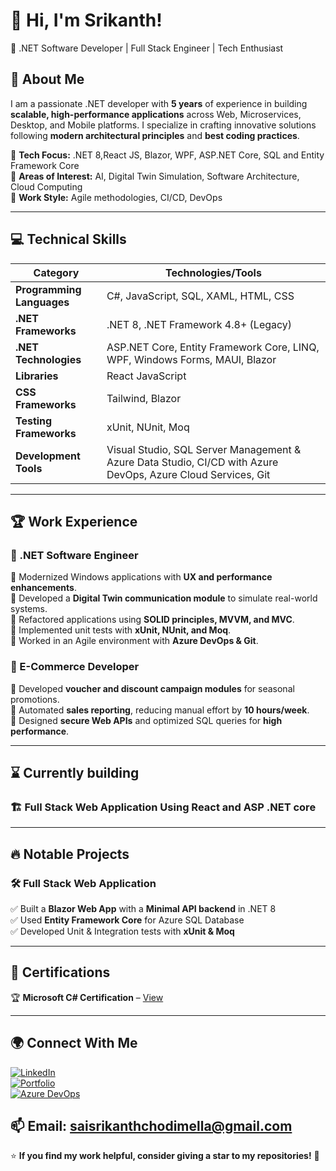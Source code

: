 # 👋 Hi, I'm Srikanth!  
🚀 .NET Software Developer | Full Stack Engineer | Tech Enthusiast  

## 🌟 About Me  
I am a passionate .NET developer with **5 years** of experience in building **scalable, high-performance applications** across Web, Microservices, Desktop, and Mobile platforms. I specialize in crafting innovative solutions following **modern architectural principles** and **best coding practices**.

🔹 **Tech Focus:** .NET 8,React JS, Blazor, WPF, ASP.NET Core, SQL and Entity Framework Core  
🔹 **Areas of Interest:** AI, Digital Twin Simulation, Software Architecture, Cloud Computing  
🔹 **Work Style:** Agile methodologies, CI/CD, DevOps  

---

## 💻 Technical Skills  

| Category               | Technologies/Tools                                                                 |
|------------------------|-----------------------------------------------------------------------------------|
| **Programming Languages** | C#, JavaScript, SQL, XAML, HTML, CSS                                             |
| **.NET Frameworks**      | .NET 8, .NET Framework 4.8+ (Legacy)                                             |
| **.NET Technologies**    | ASP.NET Core, Entity Framework Core, LINQ, WPF, Windows Forms, MAUI, Blazor      |
| **Libraries**            | React JavaScript                                                                  |
| **CSS Frameworks**       | Tailwind, Blazor                                                                  |
| **Testing Frameworks**   | xUnit, NUnit, Moq                                                                 |
| **Development Tools**    | Visual Studio, SQL Server Management & Azure Data Studio, CI/CD with Azure DevOps, Azure Cloud Services, Git |
---

## 🏆 Work Experience  

### 🚀 .NET Software Engineer  
🔹 Modernized Windows applications with **UX and performance enhancements**.  
🔹 Developed a **Digital Twin communication module** to simulate real-world systems.  
🔹 Refactored applications using **SOLID principles, MVVM, and MVC**.  
🔹 Implemented unit tests with **xUnit, NUnit, and Moq**.  
🔹 Worked in an Agile environment with **Azure DevOps & Git**.  

### 🏪 E-Commerce Developer  
🔹 Developed **voucher and discount campaign modules** for seasonal promotions.  
🔹 Automated **sales reporting**, reducing manual effort by **10 hours/week**.  
🔹 Designed **secure Web APIs** and optimized SQL queries for **high performance**.  

---
## ⌛ Currently building 
### 🏗️ **Full Stack Web Application Using React and ASP .NET core**  

---

## 🔥 Notable Projects  

### 🛠 **Full Stack Web Application**  
✅ Built a **Blazor Web App** with a **Minimal API backend** in .NET 8  
✅ Used **Entity Framework Core** for Azure SQL Database  
✅ Developed Unit & Integration tests with **xUnit & Moq**  

---

## 📜 Certifications  
🏆 **Microsoft C# Certification** – [View](https://www.freecodecamp.org/certification/Sai_Srikanth_Chodimella/foundational-c-sharp-with-microsoft)  

---

## 🌍 Connect With Me  
[![LinkedIn](https://img.shields.io/badge/LinkedIn-Profile-blue?logo=linkedin)](https://www.linkedin.com/in/sai-srikanth-chodimella)  
[![Portfolio](https://img.shields.io/badge/Portfolio-Website-orange?logo=web)](https://saisrikanthchodimella.azurewebsites.net)  
[![Azure DevOps](https://img.shields.io/badge/AzureDevOps-Projects-blue?logo=azuredevops)](https://dev.azure.com/srikanthchodimella/MonsterBuilder)  

📫 **Email:** saisrikanthchodimella@gmail.com  
---

⭐ **If you find my work helpful, consider giving a star to my repositories!** 🚀  
